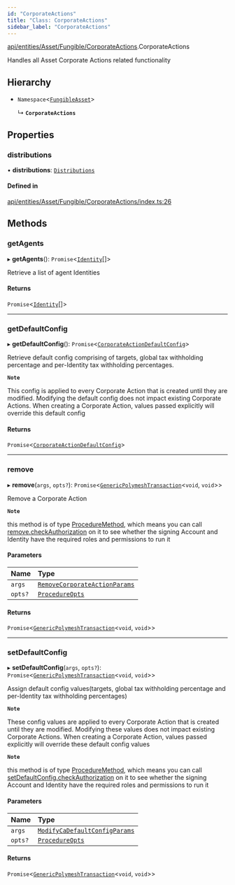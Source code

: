 ```yaml
---
id: "CorporateActions"
title: "Class: CorporateActions"
sidebar_label: "CorporateActions"
---
```


[api/entities/Asset/Fungible/CorporateActions](../../../../../../modules/API/Entities/Asset/Fungible/CorporateActions/CorporateActions.md).CorporateActions

Handles all Asset Corporate Actions related functionality

## Hierarchy

- `Namespace`<[`FungibleAsset`](../FungibleAsset.md)\>

  ↳ **`CorporateActions`**

## Properties

### distributions

• **distributions**: [`Distributions`](Distributions/Distributions.md)

#### Defined in

[api/entities/Asset/Fungible/CorporateActions/index.ts:26](https://github.com/PolymeshAssociation/polymesh-sdk/blob/de58d40fd/src/api/entities/Asset/Fungible/CorporateActions/index.ts#L26)

## Methods

### getAgents

▸ **getAgents**(): `Promise`<[`Identity`](../../../Identity/Identity.md)[]\>

Retrieve a list of agent Identities

#### Returns

`Promise`<[`Identity`](../../../Identity/Identity.md)[]\>

___

### getDefaultConfig

▸ **getDefaultConfig**(): `Promise`<[`CorporateActionDefaultConfig`](../../../../../../interfaces/API/Entities/Asset/Fungible/CorporateActions/Types/CorporateActionDefaultConfig/CorporateActionDefaultConfig.md)\>

Retrieve default config comprising of targets, global tax withholding percentage and per-Identity tax withholding percentages.

**`Note`**

 This config is applied to every Corporate Action that is created until they are modified. Modifying the default config
  does not impact existing Corporate Actions.
  When creating a Corporate Action, values passed explicitly will override this default config

#### Returns

`Promise`<[`CorporateActionDefaultConfig`](../../../../../../interfaces/API/Entities/Asset/Fungible/CorporateActions/Types/CorporateActionDefaultConfig/CorporateActionDefaultConfig.md)\>

___

### remove

▸ **remove**(`args`, `opts?`): `Promise`<[`GenericPolymeshTransaction`](../../../../../../modules/Types/Types.md#genericpolymeshtransaction)<`void`, `void`\>\>

Remove a Corporate Action

**`Note`**

 this method is of type [ProcedureMethod](../../../../../../interfaces/Types/ProcedureMethod/ProcedureMethod.md), which means you can call [remove.checkAuthorization](../../../../../../interfaces/Types/ProcedureMethod/ProcedureMethod.md#checkauthorization)
  on it to see whether the signing Account and Identity have the required roles and permissions to run it

#### Parameters

| Name | Type |
| :------ | :------ |
| `args` | [`RemoveCorporateActionParams`](../../../../../../interfaces/API/Procedures/Types/RemoveCorporateActionParams/RemoveCorporateActionParams.md) |
| `opts?` | [`ProcedureOpts`](../../../../../../interfaces/Types/ProcedureOpts/ProcedureOpts.md) |

#### Returns

`Promise`<[`GenericPolymeshTransaction`](../../../../../../modules/Types/Types.md#genericpolymeshtransaction)<`void`, `void`\>\>

___

### setDefaultConfig

▸ **setDefaultConfig**(`args`, `opts?`): `Promise`<[`GenericPolymeshTransaction`](../../../../../../modules/Types/Types.md#genericpolymeshtransaction)<`void`, `void`\>\>

Assign default config values(targets, global tax withholding percentage and per-Identity tax withholding percentages)

**`Note`**

 These config values are applied to every Corporate Action that is created until they are modified. Modifying these values
  does not impact existing Corporate Actions.
  When creating a Corporate Action, values passed explicitly will override these default config values

**`Note`**

 this method is of type [ProcedureMethod](../../../../../../interfaces/Types/ProcedureMethod/ProcedureMethod.md), which means you can call [setDefaultConfig.checkAuthorization](../../../../../../interfaces/Types/ProcedureMethod/ProcedureMethod.md#checkauthorization)
  on it to see whether the signing Account and Identity have the required roles and permissions to run it

#### Parameters

| Name | Type |
| :------ | :------ |
| `args` | [`ModifyCaDefaultConfigParams`](../../../../../../modules/API/Procedures/Types/Types.md#modifycadefaultconfigparams) |
| `opts?` | [`ProcedureOpts`](../../../../../../interfaces/Types/ProcedureOpts/ProcedureOpts.md) |

#### Returns

`Promise`<[`GenericPolymeshTransaction`](../../../../../../modules/Types/Types.md#genericpolymeshtransaction)<`void`, `void`\>\>

